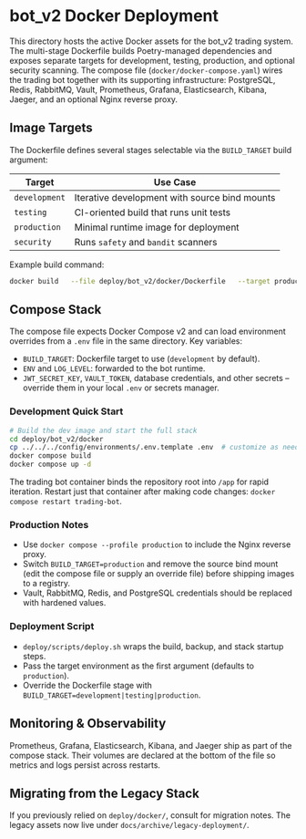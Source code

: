 # bot_v2 Docker Deployment

This directory hosts the active Docker assets for the bot_v2 trading system. The
multi-stage Dockerfile builds Poetry-managed dependencies and exposes
separate targets for development, testing, production, and optional security scanning. The
compose file (`docker/docker-compose.yaml`) wires the trading bot together with its supporting
infrastructure: PostgreSQL, Redis, RabbitMQ, Vault, Prometheus, Grafana, Elasticsearch, Kibana,
Jaeger, and an optional Nginx reverse proxy.

## Image Targets
The Dockerfile defines several stages selectable via the `BUILD_TARGET` build argument:

| Target        | Use Case                                      |
|---------------|-----------------------------------------------|
| `development` | Iterative development with source bind mounts |
| `testing`     | CI-oriented build that runs unit tests        |
| `production`  | Minimal runtime image for deployment         |
| `security`    | Runs `safety` and `bandit` scanners           |

Example build command:
```bash
docker build   --file deploy/bot_v2/docker/Dockerfile   --target production   --tag gpt-trader/bot_v2:production   .
```

## Compose Stack
The compose file expects Docker Compose v2 and can load environment overrides from a `.env`
file in the same directory. Key variables:

- `BUILD_TARGET`: Dockerfile target to use (`development` by default).
- `ENV` and `LOG_LEVEL`: forwarded to the bot runtime.
- `JWT_SECRET_KEY`, `VAULT_TOKEN`, database credentials, and other secrets – override them in
  your local `.env` or secrets manager.

### Development Quick Start
```bash
# Build the dev image and start the full stack
cd deploy/bot_v2/docker
cp ../../../config/environments/.env.template .env  # customize as needed
docker compose build
docker compose up -d
```
The trading bot container binds the repository root into `/app` for rapid iteration. Restart
just that container after making code changes: `docker compose restart trading-bot`.

### Production Notes
- Use `docker compose --profile production` to include the Nginx reverse proxy.
- Switch `BUILD_TARGET=production` and remove the source bind mount (edit the compose file or
  supply an override file) before shipping images to a registry.
- Vault, RabbitMQ, Redis, and PostgreSQL credentials should be replaced with hardened values.

### Deployment Script
- `deploy/scripts/deploy.sh` wraps the build, backup, and stack startup steps.
- Pass the target environment as the first argument (defaults to `production`).
- Override the Dockerfile stage with `BUILD_TARGET=development|testing|production`.

## Monitoring & Observability
Prometheus, Grafana, Elasticsearch, Kibana, and Jaeger ship as part of the compose stack. Their
volumes are declared at the bottom of the file so metrics and logs persist across restarts.

## Migrating from the Legacy Stack
If you previously relied on `deploy/docker/`, consult
for migration notes. The legacy assets now live under `docs/archive/legacy-deployment/`.

